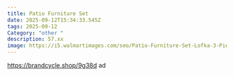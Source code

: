 ```yaml
---
title: Patio Furniture Set
date: 2025-09-12T15:34:33.545Z
tags: 2025-09-12
Category: "other "
description: 57.xx
image: https://i5.walmartimages.com/seo/Patio-Furniture-Set-Lofka-3-Pieces-Outdoor-Rocking-Chairs-Set-with-Glass-Coffee-Table-for-Garden-Bistro-Porch-Balcony-Backyard-Gray-Cushion_1fa8583a-8dfc-4ab5-966d-1c76b9093266.b358e88d0a849589a9f3bcfe151c8bb2.jpeg?odnHeight=640&odnWidth=640&odnBg=FFFFFF
---
```

https://brandcycle.shop/9g38d  ad